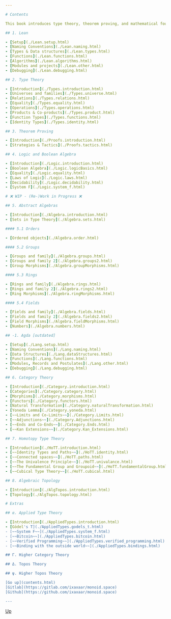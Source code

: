 ```yaml
---

# Contents

This book introduces type theory, theorem proving, and mathematical foundations using Lean 4. It progresses systematically from basic type-theoretic concepts to advanced topics in category theory and homotopy type theory.

## 1. Lean

- [Setup](./Lean.setup.html)
- [Naming Conventions](./Lean.naming.html)
- [Types & Data structures](./Lean.types.html)
- [Functions](./Lean.functions.html)
- [Algorithms](./Lean.algorithms.html)
- [Modules and projects](./Lean.other.html)
- [Debugging](./Lean.debugging.html)

## 2. Type Theory

- [Introduction](./Types.introduction.html)
- [Universes and families](./Types.universe.html)
- [Relations](./Types.relations.html)
- [Equality](./Types.equality.html)
- [Operations](./Types.operations.html)
- [Products & Co-products](./Types.product.html)
- [Function Types](./Types.functions.html)
- [Identity Types](./Types.identity.html)

## 3. Theorem Proving

- [Introduction](./Proofs.introduction.html)
- [Strategies & Tactics](./Proofs.tactics.html)

## 4. Logic and Boolean Algebra

- [Introduction](./Logic.introduction.html)
- [Boolean Algebra](./Logic.logicBasics.html)
- [Equality](./Logic.equality.html)
- [Laws of Logic](./Logic.laws.html)
- [Decidability](./Logic.decidability.html)
- [System F](./Logic.system_f.html)

# ❌ WIP - (Re-)Work in Progress ❌

## 5. Abstract Algebras

- [Introduction](./Algebra.introduction.html)
- [Sets in Type Theory](./Algebra.sets.html)

#### 5.1 Orders

- [Ordered objects](./Algebra.order.html)

#### 5.2 Groups

- [Groups and family](./Algebra.groups.html)
- [Groups and family 2](./Algebra.groups2.html)
- [Group Morphisms](./Algebra.groupMorphisms.html)

#### 5.3 Rings

- [Rings and family](./Algebra.rings.html)
- [Rings and family 2](./Algebra.rings2.html)
- [Ring Morphisms](./Algebra.ringMorphisms.html)

#### 5.4 Fields

- [Fields and family](./Algebra.fields.html)
- [Fields and family 2](./Algebra.fields2.html)
- [Field Morphisms](./Algebra.fieldMorphisms.html)
- [Numbers](./Algebra.numbers.html)

## -1. Agda [outdated]

- [Setup](./Lang.setup.html)
- [Naming Conventions](./Lang.naming.html)
- [Data Structures](./Lang.dataStructures.html)
- [Functions](./Lang.functions.html)
- [Modules, Records and Postulates](./Lang.other.html)
- [Debugging](./Lang.debugging.html)

## 6. Category Theory

- [Introduction](./Category.introduction.html)
- [Categories](./Category.category.html)
- [Morphisms](./Category.morphisms.html)
- [Functors](./Category.functors.html)
- [Natural Transformation](./Category.naturalTransformation.html)
- [Yoneda Lemma](./Category.yoneda.html)
- [~~Limits and Co-Limits~~](./Category.Limits.html)
- [~~Adjunctions~~](./Category.Adjunctions.html)
- [~~Ends and Co-Ends~~](./Category.Ends.html)
- [~~Kan Extensions~~](./Category.Kan_Extensions.html)

## 7. Homotopy Type Theory

- [Introduction](./HoTT.introduction.html)
- [~~Identity Types and Paths~~](./HoTT.identity.html)
- [~~Connected spaces~~](./HoTT.paths.html)
- [~~The Univalence Principle~~](./HoTT.univalance.html)
- [~~The Fundamental Group and Groupoid~~](./HoTT.fundamentalGroup.html)
- [~~Cubical Type Theory~~](./HoTT.cubical.html)

## 8. Algebraic Topology

- [Introduction](./AlgTopos.introduction.html)
- [Topology](./AlgTopos.topology.html)

# Extras

## α. Applied Type Theory

- [Introduction](./AppliedTypes.introduction.html)
- [Gödel's T](./AppliedTypes.godels_t.html)
- [~~System F~~](./AppliedTypes.system_f.html)
- [~~Bitcoin~~](./AppliedTypes.bitcoin.html)
- [~~Verified Programming~~](./AppliedTypes.verified_programming.html)
- [~~Binding with the outside world~~](./AppliedTypes.bindings.html)

## Γ. Higher Category Theory

## Δ. Topos Theory

## ψ. Higher Topos Theory

[Go up](contents.html)
[Gitlab](https://gitlab.com/ixaxaar/monoid.space)
[Github](https://github.com/ixaxaar/monoid.space)

---
```


[Up](contents.html)
